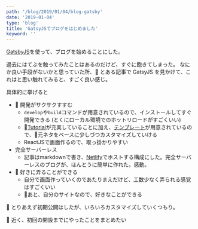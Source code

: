 ```yaml
---
path: '/blog/2019/01/04/blog-gatsby'
date: '2019-01-04'
type: 'blog'
title: 'GatsyJSでブログをはじめました'
keyword: ''
---
```


[GatsbyJS](https://www.gatsbyjs.org/)を使って、ブログを始めることにした。

過去にはてぶを触ってみたことはあるのだけど、すぐに飽きてしまった。
なにか良い手段がないかと思っていた所、 とある記事で GatsyJS を見かけて、これはと思い触れてみると、すごく良い感じ。

具体的に挙げると

-  開発がサクサクすすむ
  - `develop`や`build`コマンドが用意されているので、インストールしてすぐ開発できる (とくにローカル環境でのホットリロードがすごくいい)
  - [Tutorial](https://www.gatsbyjs.org/tutorial/)が充実していることに加え、[テンプレート](https://www.gatsbyjs.org/starters/?v=2)が用意されているので、元ネタをベースに少しづつカスタマイズしていける
  - ReactJSで画面作るので、取っ掛かりやすい
- 完全サーバーレス
  - 記事はmarkdownで書き、[Netlify](https://www.netlify.com/)でホストする構成にした。完全サーバーレスのブログが、ほんとうに簡単に作れた。感動。
-  好きに弄ることができる
  - 自分で画面作っていくのであたりまえだけど、工数少なく弄られる感覚はすごくいい
  - あと、自分のサイトなので、好きなことができる

 とりあえず初期公開はしたが、いろいろカスタマイズしていくつもり。

 近く、初回の開設までにやったことをまとめたい
